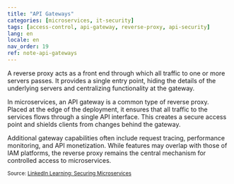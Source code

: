```yaml
---
title: "API Gateways"
categories: [microservices, it-security]
tags: [access-control, api-gateway, reverse-proxy, api-security]
lang: en
locale: en
nav_order: 19
ref: note-api-gateways
---
```

A reverse proxy acts as a front end through which all traffic to one or more servers passes. It provides a single entry point, hiding the details of the underlying servers and centralizing functionality at the gateway.

In microservices, an API gateway is a common type of reverse proxy. Placed at the edge of the deployment, it ensures that all traffic to the services flows through a single API interface. This creates a secure access point and shields clients from changes behind the gateway.

Additional gateway capabilities often include request tracing, performance monitoring, and API monetization. While features may overlap with those of IAM platforms, the reverse proxy remains the central mechanism for controlled access to microservices.

<small> Source: [LinkedIn Learning: Securing Microservices](https://www.linkedin.com/learning/microservices-security/securing-microservices?contextUrn=urn%3Ali%3AlyndaLearningPath%3A645bcd56498e6459e79b3c71&resume=false&u=57075649)</small>